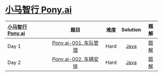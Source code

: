 # [小马智行 Pony.ai](https://leetcode-cn.com/study-plan/ponyai)

|   [小马智行 Pony.ai](https://leetcode-cn.com/study-plan/ponyai)     |   题目     |    难度     |          Solution          |    题解   |
|    :-----     |    :----:    |  :----:      |     :----:        |     :----:        |   
|   Day 1   | [Pony.ai-001. 车队管理](https://leetcode-cn.com/problems/nDTGrx/) | Hard | [Java](./teammanage/Solution.java) |  [题解]() |
|   Day 2   | [Pony.ai-002. 车辆安排](https://leetcode-cn.com/problems/aLtKLZ/) | Hard | [Java](./carplan/Solution.java) |  [题解]() |

